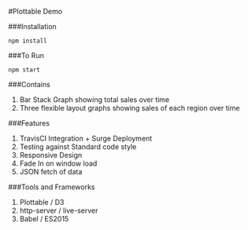 #Plottable Demo

###Installation
```
npm install
```

###To Run
```
npm start
```

###Contains
1. Bar Stack Graph showing total sales over time
2. Three flexible layout graphs showing sales of each region over time

###Features
1. TravisCI Integration + Surge Deployment
2. Testing against Standard code style
3. Responsive Design
4. Fade In on window load
5. JSON fetch of data

###Tools and Frameworks
1. Plottable / D3
2. http-server / live-server
3. Babel / ES2015
